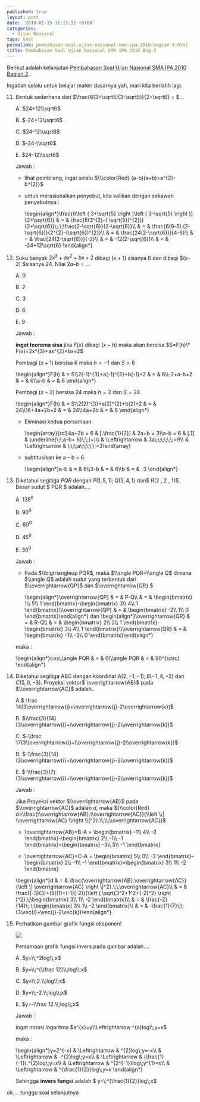 ```yaml
---
published: true
layout: post
date: '2019-01-15 16:15:31 +0700'
categories:
  - Ujian Nasional
tags: Soal
permalink: pembahasan-soal-ujian-nasional-sma-ipa-2010-bagian-3.html
title: Pembahasan Soal Ujian Nasional SMA IPA 2010 Bag.3
---
```

Berikut adalah kelanjutan [Pembahasan Soal Ujian Nasional SMA IPA 2010 Bagian 2]({{site.baseurl}}/pembahasan-soal-ujian-nasional-sma-ipa-2010-bagian-2.html).

Ingatlah selalu untuk belajar materi dasarnya yah, mari kita berlatih lagi.

11. Bentuk sederhana dari $\\frac{6(3+\\sqrt5)(3-\\sqrt5)}{2+\\sqrt6} = $…
    
    A. $24+12\\sqrt6$
    
    B. $-24+12\\sqrt6$
    
    C. $24-12\\sqrt6$
    
    D. $-24-\\sqrt6$
    
    E. $24-12\\sqrt6$
    
    Jawab :
    
    *   lihat pembilang, ingat selalu ${\\color{Red} (a-b)(a+b)=a^{2}-b^{2}}$
        
    *   untuk merasionalkan penyebut, kita kalikan dengan sekawan penyebutnya :
        
        \\begin{align\*}\\frac{6\\left ( 3+\\sqrt{5} \\right )\\left ( 3-\\sqrt{5} \\right )}{2+\\sqrt{6}} & = & \\frac{6(3^{2}-( \\sqrt{5})^{2})}{2+\\sqrt{6}}\\;.\\;\\frac{2-\\sqrt{6}}{2-\\sqrt{6}}\\\\ & = & \\frac{6(9-5).(2-\\sqrt{6})}{2^{2}-(\\sqrt{6})^{2}}\\\\ & = & \\frac{24(2-\\sqrt{6})}{4-6}\\\\ & = & \\frac{24(2-\\sqrt{6})}{-2}\\\\ & = & -12(2-\\sqrt{6})\\\\ & = & -24+12\\sqrt{6} \\end{align\*}
        
12. Suku banyak $2x^3+ax^2+bx+2$ dibagi $(x+1)$ sisanya 6 dan dibagi $(x-2) $sisanya 24. Nilai $2a – b$ = …
    
    A. 0
    
    B. 2
    
    C. 3
    
    D. 6
    
    E. 9
    
    Jawab :
    
    **ingat teorema sisa** jika $F(x)$ dibagi $(x-h)$ maka akan bersisa $S=F(h)\* F(x)=2x^{3}+ax^{2}+bx+2$
    
    Pembagi $(x+1)$ bersisa 6 maka $h = -1$ dan $S = 6$
    
    \\begin{align\*}F(h) & = S\\\\2(-1)^{3}+a(-1)^{2}+b(-1)+2 & = & 6\\\\-2+a-b+2 & = & 6\\\\a-b & = & 6 \\end{align\*}
    
    Pembagi $(x-2)$ bersisa 24 maka $h = 2$ dan $S = 24$
    
    \\begin{align\*}F(h) & = S\\\\2(2)^{3}+a(2)^{2}+b(2)+2 & = & 24\\\\16+4a+2b+2 & = & 24\\\\4a+2b & = & 6 \\end{align\*}
    
    *   Eliminasi kedua persamaan
        
        \\begin{array}{rcl}4a+2b = 6 & \[.\\frac{1}{2}\] & 2a+b = 3\\\\a-b = 6 & \[.1\] & \\underline{\\;\\;a-b= 6}\\;\\;(+)\\\\ & \\Leftrightarrow & 3a\\;\\;\\;\\;\\;\\;=9\\\\ & \\Leftrightarrow & \\;\\;\\;a\\;\\;\\;\\;\\;=3\\end{array}
        
    *   subtitusikan ke a – b = 6
        
        \\begin{align\*}a-b & = & 6\\\\3-b & = & 6\\\\b & = & -3 \\end{align\*}
        
13. Diketahui segitiga $PQR$ dengan $P(1, 5, 1) ; Q(3 , 4 , 1)$ dan$ R(2 , 2 , 1)$. Besar sudut $ PQR $ adalah….
    
    A. $135^0$
    
    B. $90^0$
    
    C. $60^0$
    
    D. $45^0$
    
    E. $30^0$
    
    Jawab :
    
    *   Pada $\\bigtriangleup PQR$, maka $\\angle PQR=\\angle Q$ dimana $\\angle Q$ adalah sudut yang terbentuk dari $\\overrightarrow{QP}$ dan $\\overrightarrow{QR} $
        
        \\begin{align\*}\\overrightarrow{QP} & = & P-Q\\\\ & = & \\begin{bmatrix} 1\\\\ 5\\\\ 1 \\end{bmatrix}-\\begin{bmatrix} 3\\\\ 4\\\\ 1 \\end{bmatrix}\\\\\\overrightarrow{QP} & = & \\begin{bmatrix} -2\\\\ 1\\\\ 0 \\end{bmatrix}\\end{align\*} dan \\begin{align\*}\\overrightarrow{QR} & = & R-Q\\\\ & = & \\begin{bmatrix} 2\\\\ 2\\\\ 1 \\end{bmatrix}-\\begin{bmatrix} 3\\\\ 4\\\\ 1 \\end{bmatrix}\\\\\\overrightarrow{QR} & = & \\begin{bmatrix} -1\\\\ -2\\\\ 0 \\end{bmatrix}\\end{align\*}
        
    
    maka :
    
    \\begin{align\*}cos\\;\\angle PQR & = & 0\\\\\\angle PQR & = & 90^{\\circ} \\end{align\*}
    
14. Diketahui segitiga ABC dengan koordinat $A(2, -1, -1) ; B(-1 , 4 , -2)$ dan $C (5 , 0 , -3)$. Proyeksi vektor$ \\overrightarrow{AB}$ pada $\\overrightarrow{AC}$ adalah..
    
    A.$ \\frac 14(3\\overrightarrow{i}+\\overrightarrow{j}-2\\overrightarrow{k})$
    
    B. $\\frac{3}{14}(3\\overrightarrow{i}+\\overrightarrow{j}-2\\overrightarrow{k})$
    
    C. $-\\frac 17(3\\overrightarrow{i}+\\overrightarrow{j}-2\\overrightarrow{k})$
    
    D. $-\\frac{3}{14}(3\\overrightarrow{i}+\\overrightarrow{j}-2\\overrightarrow{k})$
    
    E. $-\\frac{3}{7}(3\\overrightarrow{i}+\\overrightarrow{j}-2\\overrightarrow{k})$
    
    Jawab :
    
    Jika Proyeksi vektor $\\overrightarrow{AB}$ pada $\\overrightarrow{AC}$ adalah $d$, maka ${\\color{Red} d=\\frac{\\overrightarrow{AB}.\\overrightarrow{AC}}{\\left \\| \\overrightarrow{AC} \\right \\|^2}.\\;\\;\\overrightarrow{AC}}$
    
    *   \\overrightarrow{AB}=B-A = \\begin{bmatrix} -1\\\\ 4\\\\ -2 \\end{bmatrix}-\\begin{bmatrix} 2\\\\ -1\\\\ -1 \\end{bmatrix}=\\begin{bmatrix} -3\\\\ 5\\\\ -1 \\end{bmatrix}
        
    *   \\overrightarrow{AC}=C-A = \\begin{bmatrix} 5\\\\ 0\\\\ -3 \\end{bmatrix}-\\begin{bmatrix} 2\\\\ -1\\\\ -1 \\end{bmatrix}=\\begin{bmatrix} 3\\\\ 1\\\\ -2 \\end{bmatrix}
        
    
    \\begin{align\*}d & = & \\frac{\\overrightarrow{AB}.\\overrightarrow{AC}}{\\left \\| \\overrightarrow{AC} \\right \\|^2}.\\;\\;\\overrightarrow{AC}\\\\ & = & \\frac{(-3)(3)+(5)(1)+(-1)(-2)}{\\left ( \\sqrt{3^2+1^2+(-2)^2} \\right )^2}.\\;\\begin{bmatrix} 3\\\\ 1\\\\ -2 \\end{bmatrix}\\\\ & = & \\frac{-2}{14}\\;.\\;\\begin{bmatrix} 3\\\\ 1\\\\ -2 \\end{bmatrix}\\\\ & = & -\\frac{1}{7}\\;\\;(3\\vec{i}+\\vec{j}-2\\vec{k})\\end{align\*}
    
15. Perhatikan gambar grafik fungsi eksponen!
    
    ![](http://www.meetmath.com/media/posts/17/responsive/Kurva1-xs.jpg)
    
    Persamaan grafik fungsi invers pada gambar adalah….
    
    A. $y=\\;^2log\\;x$
    
    B. $y=\\;^{\\frac 12}\\;log\\;x$
    
    C. $y=\\;2.\\;log\\;x$
    
    D. $y=\\;-2.\\;log\\;x$
    
    E. $y=-\\frac 12.\\;log\\;x$
    
    Jawab :
    
    ingat notasi logaritma $a^{x}=y\\Leftrightarrow ^{a}log\\;y=x$
    
    maka :
    
    \\begin{align\*}y=2^{-x} & \\Leftrightarrow & ^{2}log\\;y=-x\\\\ & \\Leftrightarrow & -^{2}log\\;y=x\\\\ & \\Leftrightarrow & (\\frac{1}{-1}).^{2}log\\;y=x\\\\ & \\Leftrightarrow & ^{2^{-1}}log\\;y^{1}=x\\\\ & \\Leftrightarrow & ^{\\frac{1}{2}}log\\;y=x \\end{align\*}
    
    Sehingga **invers fungsi** adalah $ y=\\;^{\\frac{1}{2}}log\\;x$
    

ok…. tunggu soal selanjutnya
